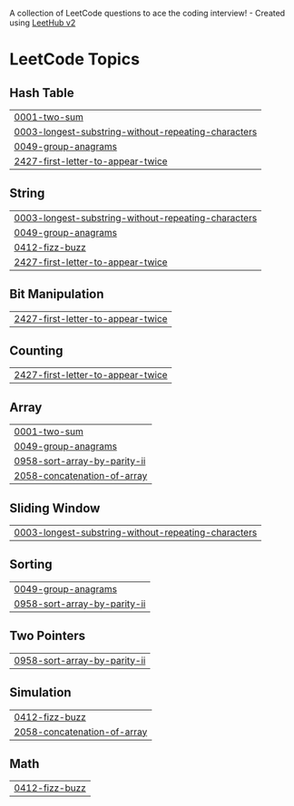 A collection of LeetCode questions to ace the coding interview! - Created using [LeetHub v2](https://github.com/arunbhardwaj/LeetHub-2.0)
<!---LeetCode Topics Start-->
# LeetCode Topics
## Hash Table
|  |
| ------- |
| [0001-two-sum](https://github.com/anishdeshmukh9/leetcode_practice/tree/master/0001-two-sum) |
| [0003-longest-substring-without-repeating-characters](https://github.com/anishdeshmukh9/leetcode_practice/tree/master/0003-longest-substring-without-repeating-characters) |
| [0049-group-anagrams](https://github.com/anishdeshmukh9/leetcode_practice/tree/master/0049-group-anagrams) |
| [2427-first-letter-to-appear-twice](https://github.com/anishdeshmukh9/leetcode_practice/tree/master/2427-first-letter-to-appear-twice) |
## String
|  |
| ------- |
| [0003-longest-substring-without-repeating-characters](https://github.com/anishdeshmukh9/leetcode_practice/tree/master/0003-longest-substring-without-repeating-characters) |
| [0049-group-anagrams](https://github.com/anishdeshmukh9/leetcode_practice/tree/master/0049-group-anagrams) |
| [0412-fizz-buzz](https://github.com/anishdeshmukh9/leetcode_practice/tree/master/0412-fizz-buzz) |
| [2427-first-letter-to-appear-twice](https://github.com/anishdeshmukh9/leetcode_practice/tree/master/2427-first-letter-to-appear-twice) |
## Bit Manipulation
|  |
| ------- |
| [2427-first-letter-to-appear-twice](https://github.com/anishdeshmukh9/leetcode_practice/tree/master/2427-first-letter-to-appear-twice) |
## Counting
|  |
| ------- |
| [2427-first-letter-to-appear-twice](https://github.com/anishdeshmukh9/leetcode_practice/tree/master/2427-first-letter-to-appear-twice) |
## Array
|  |
| ------- |
| [0001-two-sum](https://github.com/anishdeshmukh9/leetcode_practice/tree/master/0001-two-sum) |
| [0049-group-anagrams](https://github.com/anishdeshmukh9/leetcode_practice/tree/master/0049-group-anagrams) |
| [0958-sort-array-by-parity-ii](https://github.com/anishdeshmukh9/leetcode_practice/tree/master/0958-sort-array-by-parity-ii) |
| [2058-concatenation-of-array](https://github.com/anishdeshmukh9/leetcode_practice/tree/master/2058-concatenation-of-array) |
## Sliding Window
|  |
| ------- |
| [0003-longest-substring-without-repeating-characters](https://github.com/anishdeshmukh9/leetcode_practice/tree/master/0003-longest-substring-without-repeating-characters) |
## Sorting
|  |
| ------- |
| [0049-group-anagrams](https://github.com/anishdeshmukh9/leetcode_practice/tree/master/0049-group-anagrams) |
| [0958-sort-array-by-parity-ii](https://github.com/anishdeshmukh9/leetcode_practice/tree/master/0958-sort-array-by-parity-ii) |
## Two Pointers
|  |
| ------- |
| [0958-sort-array-by-parity-ii](https://github.com/anishdeshmukh9/leetcode_practice/tree/master/0958-sort-array-by-parity-ii) |
## Simulation
|  |
| ------- |
| [0412-fizz-buzz](https://github.com/anishdeshmukh9/leetcode_practice/tree/master/0412-fizz-buzz) |
| [2058-concatenation-of-array](https://github.com/anishdeshmukh9/leetcode_practice/tree/master/2058-concatenation-of-array) |
## Math
|  |
| ------- |
| [0412-fizz-buzz](https://github.com/anishdeshmukh9/leetcode_practice/tree/master/0412-fizz-buzz) |
<!---LeetCode Topics End-->